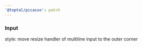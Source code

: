 ```yaml
---
'@toptal/picasso': patch
---
```


### Input

style: move resize handler of multiline input to the outer corner
